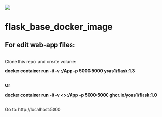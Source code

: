 ![](https://visitor-badge.glitch.me/badge?page_id=Yoas1.flask_base_docker_image)</br>

# flask_base_docker_image

## For edit web-app files:
</br>
Clone this repo, and create volume:</br>

**docker container run -it -v <path-to-clone-repo>:/App -p 5000:5000 yoas1/flask:1.3**</br></br>

**Or**</br>

**docker container run -it -v <<path-to-clone-repo>>:/App -p 5000:5000 ghcr.io/yoas1/flask:1.0**</br></br>


Go to: http://localhost:5000
